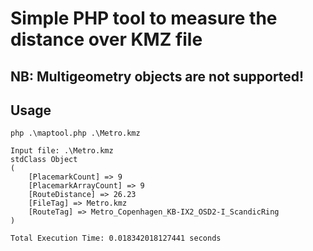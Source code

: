 # Simple PHP tool to measure the distance over KMZ file
## NB: Multigeometry objects are not supported!

## Usage
````
php .\maptool.php .\Metro.kmz

Input file: .\Metro.kmz
stdClass Object
(
    [PlacemarkCount] => 9
    [PlacemarkArrayCount] => 9
    [RouteDistance] => 26.23
    [FileTag] => Metro.kmz
    [RouteTag] => Metro_Copenhagen_KB-IX2_OSD2-I_ScandicRing
)

Total Execution Time: 0.018342018127441 seconds
